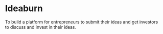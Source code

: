 # Ideaburn
To build a platform for entrepreneurs to submit their ideas and get investors to discuss and invest in their ideas.

